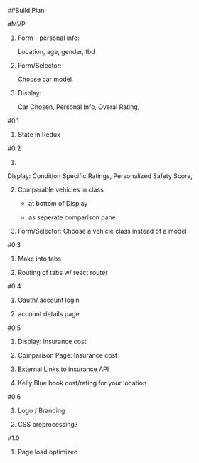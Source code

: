 ##Build Plan:

#MVP

1) Form - personal info:

	Location, age, gender, tbd

2) Form/Selector:

	Choose car model


3) Display:

	Car Chosen, Personal Info, Overal Rating, 



#0.1

1) State in Redux


#0.2

1)
Display: Condition Specific Ratings, Personalized Safety Score, 



2) Comparable vehicles in class

	- at bottom of Display

	- as seperate comparison pane



3) Form/Selector: Choose a vehicle class instead of a model


#0.3


1) Make into tabs

2) Routing of tabs w/ react router


#0.4


1) Oauth/ account login


2) account details page


#0.5 

1) Display: Insurance cost

2) Comparison Page: Insurance cost

3) External Links to insurance API

4) Kelly Blue book cost/rating for your location



#0.6

1) Logo / Branding

2) CSS preprocessing?



#1.0

1) Page load optimized

